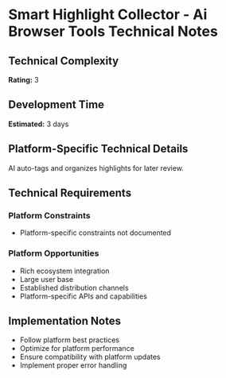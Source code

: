# Smart Highlight Collector - Ai Browser Tools Technical Notes

## Technical Complexity
**Rating:** 3

## Development Time
**Estimated:** 3 days

## Platform-Specific Technical Details
AI auto-tags and organizes highlights for later review.

## Technical Requirements

### Platform Constraints
- Platform-specific constraints not documented

### Platform Opportunities
- Rich ecosystem integration
- Large user base
- Established distribution channels
- Platform-specific APIs and capabilities

## Implementation Notes
- Follow platform best practices
- Optimize for platform performance
- Ensure compatibility with platform updates
- Implement proper error handling
